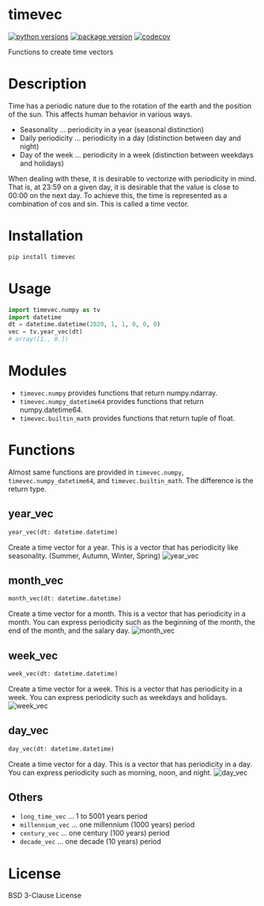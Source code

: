 # timevec

[![python versions](https://img.shields.io/pypi/pyversions/timevec)](https://pypi.org/project/timevec/)
[![package version](https://img.shields.io/pypi/v/timevec)](https://pypi.org/project/timevec/#history)
[![codecov](https://codecov.io/gh/kitsuyui/python-timevec/branch/main/graph/badge.svg?token=38BQRO1R00)](https://codecov.io/gh/kitsuyui/python-timevec)

Functions to create time vectors

# Description

Time has a periodic nature due to the rotation of the earth and the position of the sun.
This affects human behavior in various ways.

- Seasonality ... periodicity in a year (seasonal distinction)
- Daily periodicity ... periodicity in a day (distinction between day and night)
- Day of the week ... periodicity in a week (distinction between weekdays and holidays)

When dealing with these, it is desirable to vectorize with periodicity in mind.
That is, at 23:59 on a given day, it is desirable that the value is close to 00:00 on the next day.
To achieve this, the time is represented as a combination of cos and sin.
This is called a time vector.

# Installation

```sh
pip install timevec
```

# Usage

```python
import timevec.numpy as tv
import datetime
dt = datetime.datetime(2020, 1, 1, 0, 0, 0)
vec = tv.year_vec(dt)
# array([1., 0.])
```

# Modules

- `timevec.numpy` provides functions that return numpy.ndarray.
- `timevec.numpy_datetime64` provides functions that return numpy.datetime64.
- `timevec.builtin_math` provides functions that return tuple of float.

# Functions

Almost same functions are provided in `timevec.numpy`, `timevec.numpy_datetime64`, and `timevec.builtin_math`.
The difference is the return type.

## year_vec

```python
year_vec(dt: datetime.datetime)
```

Create a time vector for a year.
This is a vector that has periodicity like seasonality.
(Summer, Autumn, Winter, Spring)
![year_vec](https://user-images.githubusercontent.com/2596972/213921526-f59c44d1-22c1-4649-88ca-5f50b8d85765.svg)

## month_vec

```python
month_vec(dt: datetime.datetime)
```

Create a time vector for a month.
This is a vector that has periodicity in a month.
You can express periodicity such as the beginning of the month, the end of the month, and the salary day.
![month_vec](https://user-images.githubusercontent.com/2596972/213921552-6369b8f0-6eff-42fd-8f9f-42a9ad62f2b8.svg)


## week_vec

```python
week_vec(dt: datetime.datetime)
```

Create a time vector for a week.
This is a vector that has periodicity in a week.
You can express periodicity such as weekdays and holidays.
![week_vec](https://user-images.githubusercontent.com/2596972/213921560-eb7b4e6d-bfc7-487a-926b-2810365ba8d8.svg)


## day_vec

```python
day_vec(dt: datetime.datetime)
```

Create a time vector for a day.
This is a vector that has periodicity in a day.
You can express periodicity such as morning, noon, and night.
![day_vec](https://user-images.githubusercontent.com/2596972/213921566-dd69416e-2816-4c3d-9808-b3f87a51e543.svg)


## Others

- `long_time_vec` ... 1 to 5001 years period
- `millennium_vec` ... one millennium (1000 years) period
- `century_vec` ... one century (100 years) period
- `decade_vec` ... one decade (10 years) period

# License

BSD 3-Clause License
